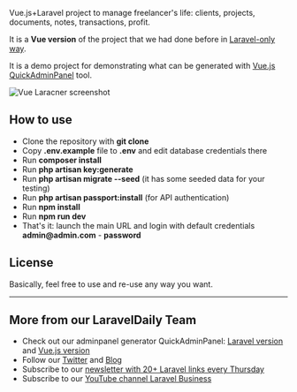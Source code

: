 Vue.js+Laravel project to manage freelancer's life: clients, projects, documents, notes, transactions, profit.

It is a __Vue version__ of the project that we had done before in [Laravel-only way](https://github.com/LaravelDaily/Larancer-QuickAdminPanel).

It is a demo project for demonstrating what can be generated with [Vue.js QuickAdminPanel](https://vue.quickadminpanel.com) tool.

![Vue Laracner screenshot](http://webcoderpro.com/vue-larancer-demo.png)

## How to use

- Clone the repository with __git clone__
- Copy __.env.example__ file to __.env__ and edit database credentials there
- Run __composer install__
- Run __php artisan key:generate__
- Run __php artisan migrate --seed__ (it has some seeded data for your testing)
- Run __php artisan passport:install__ (for API authentication)
- Run __npm install__
- Run __npm run dev__
- That's it: launch the main URL and login with default credentials __admin@admin.com__ - __password__

## License

Basically, feel free to use and re-use any way you want.

---

## More from our LaravelDaily Team

- Check out our adminpanel generator QuickAdminPanel: [Laravel version](https://quickadminpanel.com) and [Vue.js version](https://vue.quickadminpanel.com)
- Follow our [Twitter](https://twitter.com/dailylaravel) and [Blog](http://laraveldaily.com/blog)
- Subscribe to our [newsletter with 20+ Laravel links every Thursday](http://laraveldaily.com/weekly-laravel-newsletter/)
- Subscribe to our [YouTube channel Laravel Business](https://www.youtube.com/channel/UCTuplgOBi6tJIlesIboymGA)
